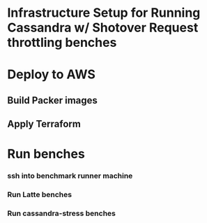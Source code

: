 # Infrastructure Setup for Running Cassandra w/ Shotover Request throttling benches

# Deploy to AWS

## Build Packer images

## Apply Terraform


# Run benches

### ssh into benchmark runner machine

### Run Latte benches

### Run cassandra-stress benches

